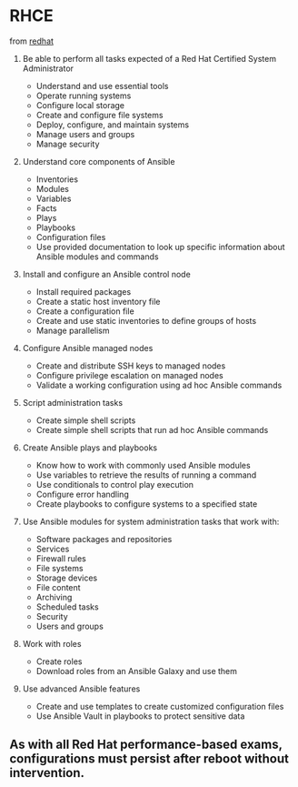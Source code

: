 # RHCE

from [redhat](https://www.redhat.com/en/services/training/ex294-red-hat-certified-engineer-rhce-exam-red-hat-enterprise-linux-8)
1. Be able to perform all tasks expected of a Red Hat Certified System Administrator
	* Understand and use essential tools
	* Operate running systems
	* Configure local storage
	* Create and configure file systems
	* Deploy, configure, and maintain systems
	* Manage users and groups
	* Manage security

2. Understand core components of Ansible
	* Inventories
	* Modules
	* Variables
	* Facts
	* Plays
	* Playbooks
	* Configuration files
	* Use provided documentation to look up specific information about Ansible modules and commands
	
3. Install and configure an Ansible control node
	* Install required packages
	* Create a static host inventory file
	* Create a configuration file
	* Create and use static inventories to define groups of hosts
	* Manage parallelism
	
4. Configure Ansible managed nodes
	* Create and distribute SSH keys to managed nodes
	* Configure privilege escalation on managed nodes
	* Validate a working configuration using ad hoc Ansible commands
	
5. Script administration tasks
	* Create simple shell scripts
	* Create simple shell scripts that run ad hoc Ansible commands

6. Create Ansible plays and playbooks
	* Know how to work with commonly used Ansible modules
	* Use variables to retrieve the results of running a command
	* Use conditionals to control play execution
	* Configure error handling
	* Create playbooks to configure systems to a specified state

7. Use Ansible modules for system administration tasks that work with:
	* Software packages and repositories
	* Services
	* Firewall rules
	* File systems
	* Storage devices
	* File content
	* Archiving
	* Scheduled tasks
	* Security
	* Users and groups

8. Work with roles
	* Create roles
	* Download roles from an Ansible Galaxy and use them

9. Use advanced Ansible features
	* Create and use templates to create customized configuration files
	* Use Ansible Vault in playbooks to protect sensitive data

## As with all Red Hat performance-based exams, configurations must persist after reboot without intervention.
